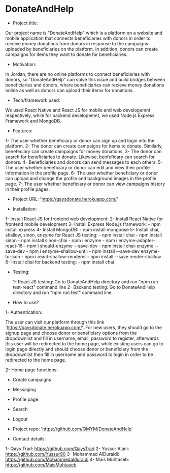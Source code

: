 
# DonateAndHelp

- Project title:

 Our project name is "DonateAndHelp" which is a platform on a website and mobile application that connects beneficiaries with donors in order to receive money donations from donors in response to the campaigns uploaded by beneficiaries on the platform. In addition, donors can create campaigns for items they want to donate for beneficiaries.

- Motivation:

 In Jordan, there are no online platforms to connect beneficiaries with donors, so "DonateAndHelp" can solve this issue and build bridges between beneficiaries and donors, where beneficiaries can recieve money donations online as well as donors can upload their items for donations.

- Tech/framework used:

 We used React Native and React JS for mobile and web developemnt respectively, while for backend developemnt, we used Node.js Express Framework and MongoDB.

- Features:

 1- The user whether beneficiary or donor can sign up and login into the platform.
 2- The donor can create campaigns for items to donate. Similarly, benefeciary can create campaigns for money donations.
 3- The donor can search for beneficiaries to donate. Likewise, benfeficary can search for donors.
 4- Beneficiaries and donors can send messages to each others.
 5- The user whether beneficiary or donor can edit and view their profile information in the profile page.
 6- The user whether beneficiary or donor can upload and change the profile and background images in the profile page.
 7- The user whether beneficiary or donor can view campaigns history in their profile pages.

- Project URL: 'https://qaysdonate.herokuapp.com/'

- Installation:

 1- Install React JS for frontend web development:
 2- Install React Native for frontend mobile development
 3- Install Express Node.js framework:
    - npm install express
 4- Install MongoDB:
    - npm install mongoose
 5- Install chai, shallow, sinon, enzyme for React JS testing:
    - npm install chai
    - npm install sinon
    - npm install sinon-chai
    - npm i enzyme
    - npm i enzyme-adapter-react-16
    - npm i should-enzyme --save-dev
    - npm install chai-enzyme --save-dev
    - npm i enzyme-shallow-until
    - npm install --save-dev enzyme-to-json
    - npm i react-shallow-renderer
    - npm install --save render-shallow
 6- Install chai for backend testing:
    - npm install chai

- Testing:

  1- React JS testing:  Go to DonateAndHelp directory and run "npm run test-react" command line
  2- Backend testing: Go to DonateAndHelp directory and run "npm run test" command line

- How to use?

 1- Authentication:

  The user can visit our platform through this link 'https://qaysdonate.herokuapp.com/'. For new users, they should go to the signup page and choose donor or beneficiary options from the dropdownlist and fill in username, email, password to register, afterwards this user will be redirected to the home page, while existing users can go to login page directly and should choose donor or beneficiary from the dropdownlist then fill in username and password to login in order to be redirected to the home page.

 2- Home page functions:

 - Create campaigns
 - Messaging
 - Profile page
 - Search 
 - Logout

- Project repo: 'https://github.com/QMYM/DonateAndHelp'

- Contact details:

 1- Qays Trad: https://github.com/QaysTrad
 2- Yussur Alani: https://github.com/Yussur90
 3- Mohammad AlDuraidi: https://github.com/Mohammedalduraidi
 4- Mais Muhtaseb: https://github.com/MaisMuhtaseb
 


 




